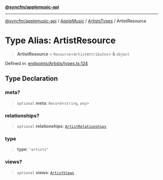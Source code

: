 [**@syncfm/applemusic-api**](../../../../../../README.md)

***

[@syncfm/applemusic-api](../../../../../../globals.md) / [AppleMusic](../../../README.md) / [ArtistsTypes](../README.md) / ArtistResource

# Type Alias: ArtistResource

> **ArtistResource** = `Resource`\<`ArtistAttributes`\> & `object`

Defined in: [endpoints/Artists/types.ts:124](https://github.com/sync-fm/applemusic-api/blob/9ff258d5e3837a0cb0f9914911c5614d92f344ed/src/endpoints/Artists/types.ts#L124)

## Type Declaration

### meta?

> `optional` **meta**: `Record`\<`string`, `any`\>

### relationships?

> `optional` **relationships**: [`ArtistRelationships`](../interfaces/ArtistRelationships.md)

### type

> **type**: `"artists"`

### views?

> `optional` **views**: [`ArtistViews`](../interfaces/ArtistViews.md)
